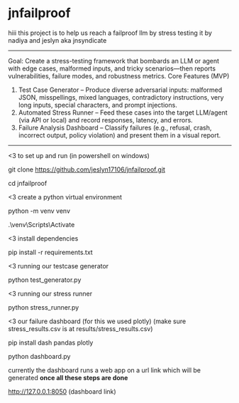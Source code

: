 # jnfailproof
hiii this project is to help us reach a failproof llm by stress testing it  by nadiya and jeslyn
aka jnsyndicate

------------------------------------------------------------------------------------------------------
Goal:
Create a stress-testing framework that bombards an LLM or agent with edge cases,
malformed inputs, and tricky scenarios—then reports vulnerabilities, failure modes, and
robustness metrics.
Core Features (MVP)
1. Test Case Generator – Produce diverse adversarial inputs: malformed JSON,
misspellings, mixed languages, contradictory instructions, very long inputs, special
characters, and prompt injections.
2. Automated Stress Runner – Feed these cases into the target LLM/agent (via API or
local) and record responses, latency, and errors.
3. Failure Analysis Dashboard – Classify failures (e.g., refusal, crash, incorrect output,
policy violation) and present them in a visual report.
------------------------------------------------------------------------------------------------------

<3 to set up and run
(in powershell on windows)

git clone https://github.com/jeslyn17106/jnfailproof.git

cd jnfailproof


<3 create a python virtual environment

python -m venv venv

.\venv\Scripts\Activate


<3 install dependencies

pip install -r requirements.txt


<3 running our testcase generator

python test_generator.py


<3 running our stress runner

python stress_runner.py


<3 our failure dashboard (for this we used plotly) (make sure stress_results.csv is at results/stress_results.csv)

pip install dash pandas plotly

python dashboard.py

currently the dashboard runs a web app on a url link which will be generated **once all these steps are done**

 http://127.0.0.1:8050 (dashboard link)






